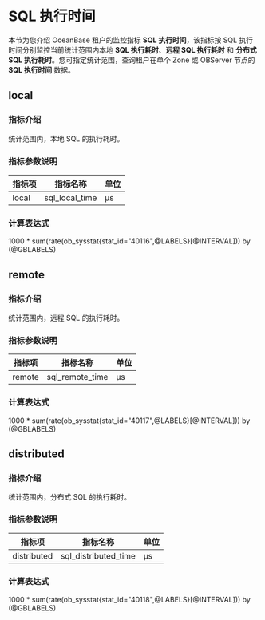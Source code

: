 # SQL 执行时间

本节为您介绍 OceanBase 租户的监控指标 **SQL 执行时间**，该指标按 SQL 执行时间分别监控当前统计范围内本地 **SQL 执行耗时**、**远程 SQL 执行耗时** 和 **分布式 SQL 执行耗时**。您可指定统计范围，查询租户在单个 Zone 或 OBServer 节点的 **SQL 执行时间** 数据。

## local

### 指标介绍

统计范围内，本地 SQL 的执行耗时。

### 指标参数说明

| **指标项** |     **指标名称**      | **单位** |
|---------|-------------------|--------|
| local    | sql_local_time | μs     |

### 计算表达式

1000 * sum(rate(ob_sysstat{stat_id="40116",@LABELS}[@INTERVAL])) by (@GBLABELS)

## remote

### 指标介绍

统计范围内，远程 SQL 的执行耗时。

### 指标参数说明

| **指标项** |         **指标名称**         | **单位** |
|---------|--------------------------|--------|
| remote    | sql_remote_time | μs     |

### 计算表达式

1000 * sum(rate(ob_sysstat{stat_id="40117",@LABELS}[@INTERVAL])) by (@GBLABELS)

## distributed

### 指标介绍

统计范围内，分布式 SQL 的执行耗时。

### 指标参数说明

| **指标项** |          **指标名称**          | **单位** |
|---------|----------------------------|--------|
| distributed    | sql_distributed_time | μs    |

### 计算表达式

1000 * sum(rate(ob_sysstat{stat_id="40118",@LABELS}[@INTERVAL])) by (@GBLABELS)
